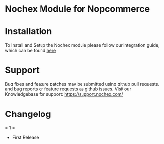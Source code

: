 Nochex Module for Nopcommerce
=====================

Installation
=====================
To Install and Setup the Nochex module please follow our integration guide, which can be found <A href="https://support.nochex.com/kb/faq.php?id=207">here</a>

Support
=====================
Bug fixes and feature patches may be submitted using github pull requests, and bug reports or feature requests as github issues.
Visit our Knowledgebase for support: https://support.nochex.com/ 

Changelog
=====================

= 1 =

* First Release
